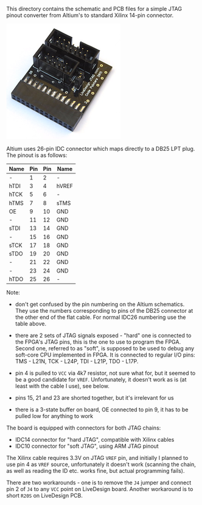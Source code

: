 
This directory contains the schematic and PCB files for a simple 
JTAG pinout converter from Altium's to standard Xilinx 14-pin 
connector.

![JTAG PCB](../img/jtag_pcb.jpg)

Altium uses 26-pin IDC connector which maps directly to
a DB25 LPT plug. The pinout is as follows:

| Name | Pin | Pin | Name  |
|------|-----|-----|-------|
| -    | 1   | 2   | -     |
| hTDI | 3   | 4   | hVREF |
| hTCK | 5   | 6   | -     |
| hTMS | 7   | 8   | sTMS  |
| OE   | 9   | 10  | GND   |
| -    | 11  | 12  | GND   |
| sTDI | 13  | 14  | GND   |
| -    | 15  | 16  | GND   |
| sTCK | 17  | 18  | GND   |
| sTDO | 19  | 20  | GND   |
| -    | 21  | 22  | GND   |
| -    | 23  | 24  | GND   |
| hTDO | 25  | 26  | -     |

Note:
 
 * don't get confused by the pin numbering on the Altium schematics. They
   use the numbers corresponding to pins of the DB25 connector at 
   the other end of the flat cable. For normal IDC26 numbering use 
   the table above.

 * there are 2 sets of JTAG signals exposed - "hard" one is connected 
   to the FPGA's JTAG pins, this is the one to use to program the FPGA.
   Second one, referred to as "soft", is supposed to be used to debug 
   any soft-core CPU implemented in FPGA. It is connected to regular I/O
   pins: TMS - L21N, TCK - L24P, TDI - L21P, TDO - L17P.
 
 * pin 4 is pulled to `VCC` via 4k7 resistor, not sure what for, but 
   it seemed to be a good candidate for `VREF`. Unfortunately, it doesn't
   work as is (at least with the cable I use), see below.

 * pins 15, 21 and 23 are shorted together, but it's irrelevant for us

 * there is a 3-state buffer on board, OE connected to pin 9, it has 
   to be pulled low for anything to work 


The board is equipped with connectors for both JTAG chains:
 
 * IDC14 connector for "hard JTAG", compatible with Xilinx cables
 * IDC10 connector for "soft JTAG", using ARM JTAG pinout

The Xilinx cable requires 3.3V on JTAG `VREF` pin, and initially I planned
to use pin 4 as `VREF` source, unfortunately it doesn't work (scanning the chain,
as well as reading the ID etc. works fine, but actual programming fails).

There are two workarounds - one is to remove the `J4` jumper and connect
pin 2 of `J4` to any `VCC` point on LiveDesign board. Another workaround is to
short `R20S` on LiveDesign PCB.

